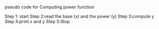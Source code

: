 pseudo code for Computing power function 

Step 1: start 
Step 2:read the base (x) and the power (y)
Step 3:compute y
Step 4:print x and y
Step 5:Stop 
